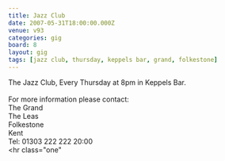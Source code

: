 ```yaml
---
title: Jazz Club
date: 2007-05-31T18:00:00.000Z
venue: v93
categories: gig
board: 8
layout: gig
tags: [jazz club, thursday, keppels bar, grand, folkestone]
---
```

The Jazz Club, Every Thursday at 8pm in Keppels Bar. <br /> <br /> For more information please contact:<br /> The Grand <br /> The Leas<br /> Folkestone <br /> Kent <br /> Tel: 01303 222 222  <span class="tableTime">20:00</span> <br> <hr class="one"
